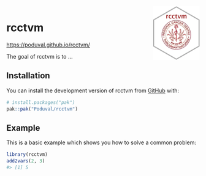 
<!-- Logo in top-right corner -->

<img src="man/figures/hexsticker.png" align="right" height="140" />

<!-- README.md is generated from README.Rmd. Please edit that file -->

# rcctvm

<https://poduval.github.io/rcctvm/>

<!-- badges: start -->
<!-- badges: end -->

The goal of rcctvm is to …

## Installation

You can install the development version of rcctvm from
[GitHub](https://github.com/) with:

``` r
# install.packages("pak")
pak::pak("Poduval/rcctvm")
```

## Example

This is a basic example which shows you how to solve a common problem:

``` r
library(rcctvm)
add2vars(2, 3)
#> [1] 5
```
